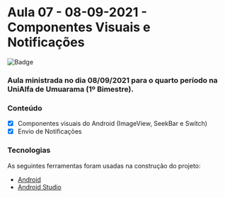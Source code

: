 # Aula 07 - 08-09-2021 - Componentes Visuais e Notificações

![Badge](https://img.shields.io/badge/Marcos%20Dias%20Vendramini-Android-green)

### Aula ministrada no dia 08/09/2021 para o quarto período na UniAlfa de Umuarama (1º Bimestre).

### Conteúdo

- [x] Componentes visuais do Android (ImageView, SeekBar e Switch)
- [x] Envio de Notificações

### Tecnologias

As seguintes ferramentas foram usadas na construção do projeto:

- [Android](https://developer.android.com/)
- [Android Studio](https://developer.android.com/studio)
